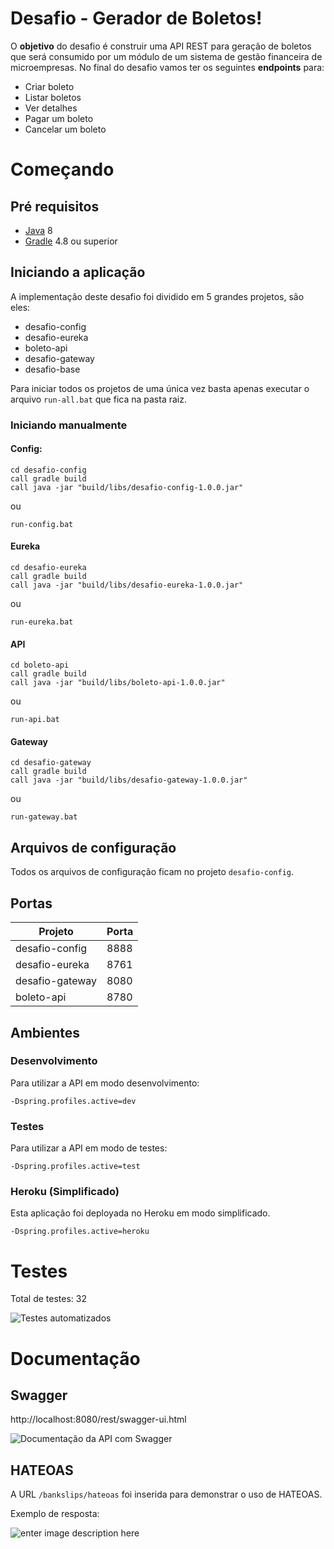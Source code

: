 

# Desafio - Gerador de Boletos!

O **objetivo** do desafio é construir uma API REST para geração de boletos que será consumido por
um módulo de um sistema de gestão financeira de microempresas.
No final do desafio vamos ter os seguintes **endpoints** para:

 - Criar boleto
 - Listar boletos
 - Ver detalhes
 - Pagar um boleto
 - Cancelar um boleto

# Começando

## Pré requisitos
- [Java](https://java.com/pt_BR/download/) 8
- [Gradle](https://gradle.org/) 4.8 ou superior

## Iniciando a aplicação

A implementação deste desafio foi dividido em 5 grandes projetos, são eles:

 - desafio-config
 - desafio-eureka
 - boleto-api
 - desafio-gateway
 - desafio-base

Para iniciar todos os projetos de uma única vez basta apenas executar o arquivo `run-all.bat` que fica na pasta raiz.

### Iniciando manualmente

#### Config:

    cd desafio-config
    call gradle build
    call java -jar "build/libs/desafio-config-1.0.0.jar"

ou

    run-config.bat

#### Eureka

    cd desafio-eureka
    call gradle build
    call java -jar "build/libs/desafio-eureka-1.0.0.jar"
ou

    run-eureka.bat

#### API

    cd boleto-api
    call gradle build
    call java -jar "build/libs/boleto-api-1.0.0.jar"
ou

    run-api.bat

#### Gateway

	cd desafio-gateway
    call gradle build
    call java -jar "build/libs/desafio-gateway-1.0.0.jar"
   ou
   
    run-gateway.bat
    
## Arquivos de configuração

Todos os arquivos de configuração ficam no projeto `desafio-config`.

## Portas

|Projeto| Porta|
|--|--|
| desafio-config | 8888
| desafio-eureka| 8761
| desafio-gateway| 8080
| boleto-api | 8780

## Ambientes

### Desenvolvimento

Para utilizar a API em modo desenvolvimento:

    -Dspring.profiles.active=dev

### Testes

Para utilizar a API em modo de testes:

    -Dspring.profiles.active=test

### Heroku (Simplificado)

Esta aplicação foi deployada no Heroku em modo simplificado.

    -Dspring.profiles.active=heroku

# Testes

Total de testes: 32

![Testes automatizados](https://imagemhost.com.br/images/2018/07/11/image.png)

# Documentação

## Swagger

http://localhost:8080/rest/swagger-ui.html

![Documentação da API com Swagger](https://image.ibb.co/hyTiMo/image.png)

## HATEOAS

A URL `/bankslips/hateoas` foi inserida para demonstrar o uso de HATEOAS.

Exemplo de resposta:

![enter image description here](https://image.ibb.co/eQLG7T/image.png)

